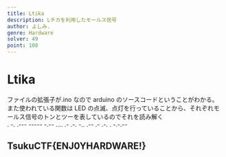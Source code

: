 ```yaml
---
title: Ltika
description: Lチカを利用したモールス信号
author: よしみ.
genre: Hardware
solver: 49
point: 100
---
```


# Ltika

ファイルの拡張子が.ino なので arduino のソースコードということがわかる。  
また使われている関数は LED の点滅、点灯を行っていることから、それぞれモールス信号のトンとツーを表しているのでそれを読み解く  
. -. .--- ----- -.-- .... .- .-. -.. .-- .- .-. . -.-.--

## TsukuCTF{ENJ0YHARDWARE!}
